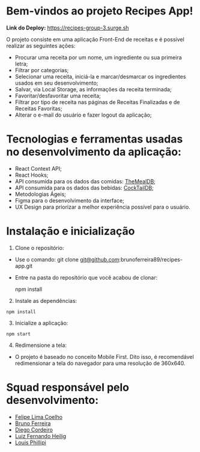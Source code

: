 # Bem-vindos ao projeto Recipes App!

**Link do Deploy:** https://recipes-group-3.surge.sh

O projeto consiste em uma aplicação Front-End de receitas e é possível realizar as seguintes ações:

- Procurar uma receita por um nome, um ingrediente ou sua primeira letra;
- Filtrar por categorias;
- Selecionar uma receita, iniciá-la e marcar/desmarcar os ingredientes usados em seu desenvolvimento;
- Salvar, via Local Storage, as informações da receita terminada;
- Favoritar/desfavoritar uma receita;
- Filtrar por tipo de receita nas páginas de Receitas Finalizadas e de Receitas Favoritas;
- Alterar o e-mail do usuário e fazer logout da aplicação;

# Tecnologias e ferramentas usadas no desenvolvimento da aplicação:

- React Context API;
- React Hooks;
- API consumida para os dados das comidas: [TheMealDB](https://www.themealdb.com/);
- API consumida para os dados das bebidas: [CockTailDB](https://www.thecocktaildb.com/);
- Metodologias Ágeis;
- Figma para o desenvolvimento da interface;
- UX Design para priorizar a melhor experiência possível para o usuário.

# Instalação e inicialização

  1. Clone o repositório:

  - Use o comando: git clone git@github.com:brunoferreira89/recipes-app.git
  - Entre na pasta do repositório que você acabou de clonar:

    npm install

  2. Instale as dependências:

    npm install

  3. Inicialize a aplicação:
  
    npm start

  4. Redimensione a tela:

  - O projeto é baseado no conceito Mobile First. Dito isso, é recomendável redimensionar a tela do navegador para uma resolução de 360x640.

# Squad responsável pelo desenvolvimento:

  - [Felipe Lima Coelho](https://github.com/felipe-lima-coelho)
  - [Bruno Ferreira](https://github.com/brunoferreira89)
  - [Diego Cordeiro](https://github.com/Diego-Cordeiro0406)
  - [Luiz Fernando Heilig](https://github.com/luizheilig)
  - [Louis Phillipi](https://github.com/Louisph08)
